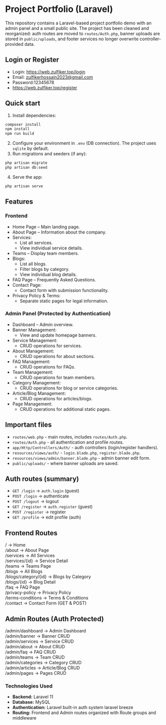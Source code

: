 # Project Portfolio (Laravel)

This repository contains a Laravel-based project portfolio demo with an admin panel and a small public site. The project has been cleaned and reorganized: auth routes are moved to `routes/Auth.php`, banner uploads are stored in `public/uploads`, and footer services no longer overwrite controller-provided data.

## Login or Register
- Login: https://web.zulfiker.top/login
- Email: zulfikerhossain2023@gmail.com
- Password:12345678
- https://web.zulfiker.top/register

## Quick start
1. Install dependencies:
```bash
composer install
npm install
npm run build
```
2. Configure your environment in `.env` (DB connection). The project uses `sqlite` by default.
3. Run migrations and seeders (if any):
```bash
php artisan migrate
php artisan db:seed
```
4. Serve the app:
```bash
php artisan serve
```
## Features

### Frontend
- Home Page – Main landing page.
- About Page – Information about the company.
- Services:
  - List all services.
  - View individual service details.
- Teams – Display team members.
- Blogs:
  - List all blogs.
  - Filter blogs by category.
  - View individual blog details.
- FAQ Page – Frequently Asked Questions.
- Contact Page:
  - Contact form with submission functionality.
- Privacy Policy & Terms:
  - Separate static pages for legal information.
    
### Admin Panel (Protected by Authentication)
- Dashboard – Admin overview.
- Banner Management:
  - View and update homepage banners.
- Service Management:
  - CRUD operations for services.
- About Management:
  - CRUD operations for about sections.
- FAQ Management:
  - CRUD operations for FAQs.
- Team Management:
  - CRUD operations for team members.
- Category Management:
  - CRUD operations for blog or service categories.
- Article/Blog Management:
  - CRUD operations for articles/blogs.
- Page Management:
  - CRUD operations for additional static pages.

## Important files
- `routes/web.php` - main routes, includes `routes/Auth.php`.
- `routes/Auth.php` - all authentication and profile routes.
- `app/Http/Controllers/Auth/` - auth controllers (login/register handlers).
- `resources/views/auth/` - `login.blade.php`, `register.blade.php`.
- `resources/views/admin/banner.blade.php` - admin banner edit form.
- `public/uploads/` - where banner uploads are saved.

## Auth routes (summary)
- `GET /login` -> `auth.login` (guest)
- `POST /login` -> authenticate
- `POST /logout` -> logout
- `GET /register` -> `auth.register` (guest)
- `POST /register` -> register
- `GET /profile` -> edit profile (auth)


## Frontend Routes<br>
/                 -> Home<br>
/about            -> About Page<br>
/services         -> All Services<br>
/services/{id}    -> Service Detail<br>
/teams            -> Teams Page<br>
/blogs            -> All Blogs<br>
/blogs/category/{id} -> Blogs by Category<br>
/blogs/{id}       -> Blog Detail<br>
/faq              -> FAQ Page<br>
/privacy-policy   -> Privacy Policy<br>
/terms-conditions -> Terms & Conditions<br>
/contact          -> Contact Form (GET & POST)<br>

## Admin Routes (Auth Protected)<br>
/admin/dashboard       -> Admin Dashboard<br>
/admin/banner          -> Banner CRUD<br>
/admin/services        -> Service CRUD<br>
/admin/about           -> About CRUD<br>
/admin/faq             -> FAQ CRUD<br>
/admin/teams           -> Team CRUD<br>
/admin/categories      -> Category CRUD<br>
/admin/articles        -> Article/Blog CRUD<br>
/admin/pages           -> Pages CRUD

### Technologies Used
- **Backend:** Laravel 11
- **Database:** MySQL
- **Authentication:** Laravel built-in auth system laravel breeze
- **Routing:** Frontend and Admin routes organized with Route groups and middleware
